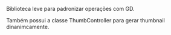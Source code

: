 Biblioteca leve para padronizar operações com GD.

Também possui a classe ThumbController para gerar thumbnail dinanimcamente.